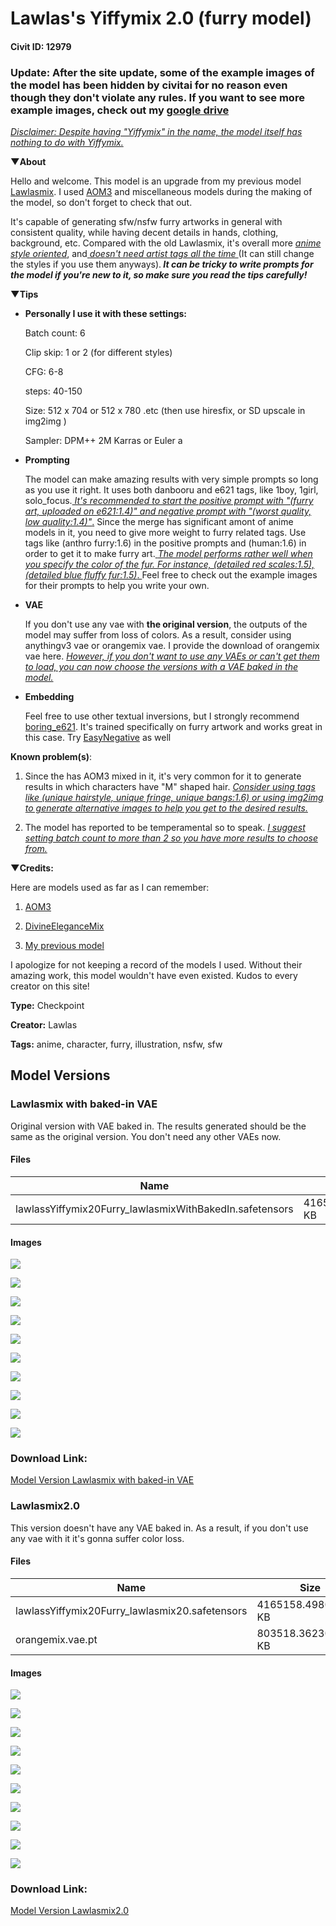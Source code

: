 # Lawlas's Yiffymix 2.0 (furry model)

#### Civit ID: 12979

<h3>Update: After the site update, some of the example images of the model has been hidden by civitai for no reason even though they don't violate any rules. If you want to see more example images, check out my <a target="_blank" rel="ugc" href="https://drive.google.com/drive/folders/1P8BDsL8_QPQ4XUcbXc4HqJFg-eV1tMQH?usp=share_link">google drive</a></h3><p><em><u>Disclaimer: Despite having "Yiffymix" in the name, the model itself has nothing to do with Yiffymix.</u></em></p><p></p><p><strong>▼About</strong></p><p>Hello and welcome. This model is an upgrade from my previous model <a target="_blank" rel="ugc" href="https://civitai.com/models/4698/lawlass-yiffymix-furry-model">Lawlasmix</a>. I used <a target="_blank" rel="ugc" href="https://civitai.com/models/9942/abyssorangemix3-aom3">AOM3</a> and miscellaneous models during the making of the model, so don't forget to check that out.</p><p>It's capable of generating sfw/nsfw furry artworks in general with consistent quality, while having decent details in hands, clothing, background, etc. Compared with the old Lawlasmix, it's overall more <em><u>anime style oriented</u></em>, and<u> </u><em><u>doesn't need artist tags all the time </u></em>(It can still change the styles if you use them anyways).<strong><em> It can be tricky to write prompts for the model if you're new to it, so make sure you read the tips carefully!</em></strong></p><p></p><p><strong>▼Tips</strong></p><ul><li><p><strong>Personally I use it with these settings:</strong></p><p>Batch count: 6</p><p>Clip skip: 1 or 2 (for different styles)</p><p>CFG: 6-8</p><p>steps: 40-150</p><p>Size: 512 x 704 or 512 x 780 .etc (then use hiresfix, or SD upscale in img2img )</p><p>Sampler: DPM++ 2M Karras or Euler a</p><p></p></li><li><p><strong>Prompting</strong></p><p>The model can make amazing results with very simple prompts so long as you use it right. It uses both danbooru and e621 tags, like 1boy, 1girl, solo_focus.<em><u> It's recommended to start the positive prompt with "(furry art, uploaded on e621:1.4)" and negative prompt with "(worst quality, low quality:1.4)"</u></em><u>.</u> Since the merge has significant amont of anime models in it, you need to give more weight to furry related tags. Use tags like (anthro furry:1.6) in the positive prompts and (human:1.6) in order to get it to make furry art.<u> </u><em><u>The model performs rather well when you specify the color of the fur. For instance, (detailed red scales:1.5), (detailed blue fluffy fur:1.5)</u></em><u>. </u>Feel free to check out the example images for their prompts to help you write your own.</p><p></p></li><li><p><strong>VAE</strong></p><p>If you don't use any vae with <strong>the original version</strong>, the outputs of the model may suffer from loss of colors. As a result, consider using anythingv3 vae or orangemix vae. I provide the download of orangemix vae here. <em><u>However, if you don't want to use any VAEs or can't get them to load, you can now choose the versions with a VAE baked in the model.</u></em></p><p></p></li><li><p><strong>Embedding</strong></p><p>Feel free to use other textual inversions, but I strongly recommend <a target="_blank" rel="ugc" href="https://huggingface.co/FoodDesert/boring_e621">boring_e621</a>. It's trained specifically on furry artwork and works great in this case. Try <a target="_blank" rel="ugc" href="https://civitai.com/models/7808/easynegative">EasyNegative</a> as well</p></li></ul><p></p><p><strong>Known problem(s)</strong>:</p><ol><li><p>Since the has AOM3 mixed in it, it's very common for it to generate results in which characters have "M" shaped hair. <em><u>Consider using tags like (unique hairstyle, unique fringe, unique bangs:1.6) or using img2img to generate alternative images to help you get to the desired results.</u></em></p></li><li><p>The model has reported to be temperamental so to speak. <em><u>I suggest setting batch count to more than 2 so you have more results to choose from.</u></em></p><p></p></li></ol><p><strong>▼Credits:</strong></p><p>Here are models used as far as I can remember:</p><ol><li><p><a target="_blank" rel="ugc" href="https://civitai.com/models/9942/abyssorangemix3-aom3">AOM3</a></p></li><li><p><a target="_blank" rel="ugc" href="https://civitai.com/models/6174/divineelegancemix">DivineEleganceMix</a></p></li><li><p><a target="_blank" rel="ugc" href="https://civitai.com/models/4698/lawlass-yiffymix-furry-model">My previous model</a></p></li></ol><p>I apologize for not keeping a record of the models I used. Without their amazing work, this model wouldn't have even existed. Kudos to every creator on this site!</p>

**Type:** Checkpoint

**Creator:** Lawlas

**Tags:** anime, character, furry, illustration, nsfw, sfw

## Model Versions

### Lawlasmix with baked-in VAE

<p>Original version with VAE baked in. The results generated should be the same as the original version. You don't need any other VAEs now.</p>

#### Files

| Name | Size | Type | Format | Download Url | AutoV1 | AutoV2 | SHA256 | CRC32 | BLAKE3 |
| --- | --- | --- | --- | --- | --- | --- | --- | --- | --- |
| lawlassYiffymix20Furry_lawlasmixWithBakedIn.safetensors | 4165158.498046875 KB | Model | SafeTensor | https://civitai.com/api/download/models/15460 | D04E076D | AF19B898C5 | AF19B898C57251EEFD00B0D695B2145D697346AE85709193E5AC129CD3745B83 | 7756D7CD | 058044AF279DD4A784657A643F9727A0FC88B7D75DE9C652607A48938C5FFB32 |

#### Images

<p><img src="https://image.civitai.com/xG1nkqKTMzGDvpLrqFT7WA/dea20b13-3bfe-4a36-ef40-898712884a00/width=450/154061.jpeg" /></p>

<p><img src="https://image.civitai.com/xG1nkqKTMzGDvpLrqFT7WA/a0812810-8277-450d-ce47-36186033d900/width=450/154059.jpeg" /></p>

<p><img src="https://image.civitai.com/xG1nkqKTMzGDvpLrqFT7WA/9d322223-0254-4388-ebdf-d08b3f80af00/width=450/154060.jpeg" /></p>

<p><img src="https://image.civitai.com/xG1nkqKTMzGDvpLrqFT7WA/1108200c-299d-427e-5215-98913fa43300/width=450/154058.jpeg" /></p>

<p><img src="https://image.civitai.com/xG1nkqKTMzGDvpLrqFT7WA/9e6b2b42-1827-45d2-e91b-bb0cf70f9900/width=450/154062.jpeg" /></p>

<p><img src="https://image.civitai.com/xG1nkqKTMzGDvpLrqFT7WA/bb73cc8d-8eb5-4632-e217-1fd58363ec00/width=450/340165.jpeg" /></p>

<p><img src="https://image.civitai.com/xG1nkqKTMzGDvpLrqFT7WA/9e24821d-d320-4b47-3d0e-fd6e19568200/width=450/340164.jpeg" /></p>

<p><img src="https://image.civitai.com/xG1nkqKTMzGDvpLrqFT7WA/702a9325-836a-42d0-de0d-9ee44b224700/width=450/340163.jpeg" /></p>

<p><img src="https://image.civitai.com/xG1nkqKTMzGDvpLrqFT7WA/fba00612-1f37-40f9-a969-619c95a8f700/width=450/154047.jpeg" /></p>

<p><img src="https://image.civitai.com/xG1nkqKTMzGDvpLrqFT7WA/9a69abc4-a6a5-479e-9094-5633b1e1ac00/width=450/154048.jpeg" /></p>

### Download Link:

[Model Version Lawlasmix with baked-in VAE](https://civitai.com/api/download/models/15460)

### Lawlasmix2.0

<p>This version doesn't have any VAE baked in. As a result, if you don't use any vae with it it's gonna suffer color loss.</p>

#### Files

| Name | Size | Type | Format | Download Url | AutoV1 | AutoV2 | SHA256 | CRC32 | BLAKE3 |
| --- | --- | --- | --- | --- | --- | --- | --- | --- | --- |
| lawlassYiffymix20Furry_lawlasmix20.safetensors | 4165158.498046875 KB | Model | SafeTensor | https://civitai.com/api/download/models/15288 | D04E076D | 2B4BB699BA | 2B4BB699BA31441E714BDEB09096C86917852E5F8F508A434A1E9EF11CC9748B | F0016FBC | C5EF45D23BF9C39A0E132989233AC1E5E85DD9274C9C84552B84F40714B4F062 |
| orangemix.vae.pt | 803518.3623046875 KB | VAE | Other | https://civitai.com/api/download/models/15288?type=VAE&format=Other | F458B5C6 | F921FB3F29 | F921FB3F29891D2A77A6571E56B8B5052420D2884129517A333C60B1B4816CDF | 65AEACBA | 2E175004F953D6DC373A9DD18BF8A1845983EB6E1B3D6EA0C76A81D344244F18 |

#### Images

<p><img src="https://image.civitai.com/xG1nkqKTMzGDvpLrqFT7WA/dea20b13-3bfe-4a36-ef40-898712884a00/width=450/151117.jpeg" /></p>

<p><img src="https://image.civitai.com/xG1nkqKTMzGDvpLrqFT7WA/a0812810-8277-450d-ce47-36186033d900/width=450/151129.jpeg" /></p>

<p><img src="https://image.civitai.com/xG1nkqKTMzGDvpLrqFT7WA/9d322223-0254-4388-ebdf-d08b3f80af00/width=450/151128.jpeg" /></p>

<p><img src="https://image.civitai.com/xG1nkqKTMzGDvpLrqFT7WA/55a1a7d2-a739-4816-57d8-95db21e57d00/width=450/151125.jpeg" /></p>

<p><img src="https://image.civitai.com/xG1nkqKTMzGDvpLrqFT7WA/1108200c-299d-427e-5215-98913fa43300/width=450/151127.jpeg" /></p>

<p><img src="https://image.civitai.com/xG1nkqKTMzGDvpLrqFT7WA/9e6b2b42-1827-45d2-e91b-bb0cf70f9900/width=450/151126.jpeg" /></p>

<p><img src="https://image.civitai.com/xG1nkqKTMzGDvpLrqFT7WA/86179f14-02d1-4c6a-f8b3-0d9ae305a200/width=450/151122.jpeg" /></p>

<p><img src="https://image.civitai.com/xG1nkqKTMzGDvpLrqFT7WA/7a3c4da7-df09-4b3e-e987-07def5d8c700/width=450/151123.jpeg" /></p>

<p><img src="https://image.civitai.com/xG1nkqKTMzGDvpLrqFT7WA/ba6ddfe5-9847-4383-56f4-b45994a73b00/width=450/151124.jpeg" /></p>

<p><img src="https://image.civitai.com/xG1nkqKTMzGDvpLrqFT7WA/f896ca2b-e510-4f3f-9e0a-962631d85200/width=450/151601.jpeg" /></p>

### Download Link:

[Model Version Lawlasmix2.0](https://civitai.com/api/download/models/15288)

